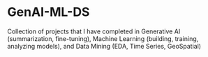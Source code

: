 # GenAI-ML-DS
Collection of projects that I have completed in Generative AI (summarization, fine-tuning), Machine Learning (building, training, analyzing models), and Data Mining (EDA, Time Series, GeoSpatial)
